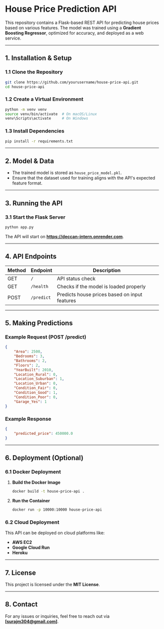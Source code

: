 # House Price Prediction API  

This repository contains a Flask-based REST API for predicting house prices based on various features. The model was trained using a **Gradient Boosting Regressor**, optimized for accuracy, and deployed as a web service.

---

## 1. Installation & Setup  

### **1.1 Clone the Repository**  
```bash
git clone https://github.com/yourusername/house-price-api.git
cd house-price-api
```

### **1.2 Create a Virtual Environment**  
```bash
python -m venv venv
source venv/bin/activate  # On macOS/Linux
venv\Scripts\activate     # On Windows
```

### **1.3 Install Dependencies**  
```bash
pip install -r requirements.txt
```

---

## 2. Model & Data  

- The trained model is stored as `house_price_model.pkl`.  
- Ensure that the dataset used for training aligns with the API's expected feature format.  

---

## 3. Running the API  

### **3.1 Start the Flask Server**  
```bash
python app.py
```
The API will start on **https://deccan-intern.onrender.com**.  

---

## 4. API Endpoints  

| Method | Endpoint | Description |
|--------|----------|-------------|
| GET    | `/`       | API status check |
| GET    | `/health` | Checks if the model is loaded properly |
| POST   | `/predict` | Predicts house prices based on input features |

---

## 5. Making Predictions  

### **Example Request (POST /predict)**  
```json
{
    "Area": 2500,
    "Bedrooms": 3,
    "Bathrooms": 2,
    "Floors": 2,
    "YearBuilt": 2010,
    "Location_Rural": 0,
    "Location_Suburban": 1,
    "Location_Urban": 0,
    "Condition_Fair": 0,
    "Condition_Good": 1,
    "Condition_Poor": 0,
    "Garage_Yes": 1
}
```

### **Example Response**  
```json
{
    "predicted_price": 450000.0
}
```

---

## 6. Deployment (Optional)  

### **6.1 Docker Deployment**  
1. **Build the Docker Image**  
   ```bash
   docker build -t house-price-api .
   ```

2. **Run the Container**  
   ```bash
   docker run -p 10000:10000 house-price-api
   ```

### **6.2 Cloud Deployment**  
This API can be deployed on cloud platforms like:  
- **AWS EC2**  
- **Google Cloud Run**  
- **Heroku**  

---

## 7. License  

This project is licensed under the **MIT License**.

---

## 8. Contact  

For any issues or inquiries, feel free to reach out via **[surajm304@gmail.com]**.

